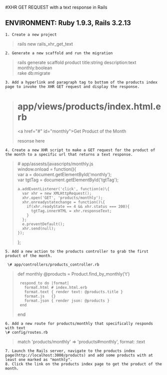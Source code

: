 #XHR GET REQUEST with a text response in Rails
## ENVIRONMENT: Ruby 1.9.3, Rails 3.2.13


    1. Create a new project

>rails new rails_xhr_get_text  

    2. Generate a new scaffold and run the migration  

>rails generate scaffold product title:string description:text monthly:boolean  
>rake db:migrate  

    3. Add a hyperlink and paragraph tag to bottom of the products index page to invoke the XHR GET request and display the response.  

>   # app/views/products/index.html.erb  
>   <p>&lt;a href="#" id="monthly">Get Product of the Month</a></p>  
>   <p id="tgtTag">resonse here</p>  

    4. Create a new XHR script to make a GET request for the product of the month to a specific url that returns a text response.   

>   \# app/assests/javascripts/monthly.js  
>   window.onload = function(){  
>     var a = document.getElementById('monthly');  
>     var tgtTag = document.getElementById('tgtTag');  
>
>     a.addEventListener('click', function(e)\{  
>       var xhr = new XMLHttpRequest();  
>       xhr.open('GET', 'products/monthly');  
>       xhr.onreadystatechange = function()\{  
>         if(xhr.readyState == 4 && xhr.status === 200){
>           tgtTag.innerHTML = xhr.responseText;
>         }
>       };
>       e.preventDefault();
>       xhr.send(null);
>     });
>   };

    5. Add a new action to the products controller to grab the first product of the month.  

     \# app/controllers/products_controller.rb
>    def monthly
>      @products = Product.find_by_monthly('t')
>
>      respond_to do |format|
>        format.html # index.html.erb
>        format.text { render text: @products.title }
>        format.js   {}
>        format.json { render json: @products }
>      end
>    end

    6. Add a new route for products/monthly that specifically responds with text  
    \# config/routes.rb  
>   match 'products/monthly' => 'products#monthly', format: :text  

    7. Launch the Rails server, navigate to the products index page(http://localhost:3000/products) and add some products with at least one marked as "monthly".   
    8. Click the link on the products index page to get the product of the month.  

